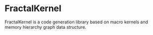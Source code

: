 # FractalKernel
FractalKernel is a code generation library based on macro kernels and memory hierarchy graph data structure.
